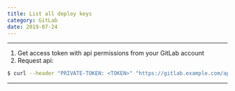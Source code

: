 ```yaml
---
title: List all deploy keys
category: GitLab
date: 2019-07-24
---
```


-----

1. Get access token with api permissions from your GitLab account
2. Request api:
```bash
$ curl --header "PRIVATE-TOKEN: <TOKEN>" "https://gitlab.example.com/api/v4/deploy_keys"
```

-----